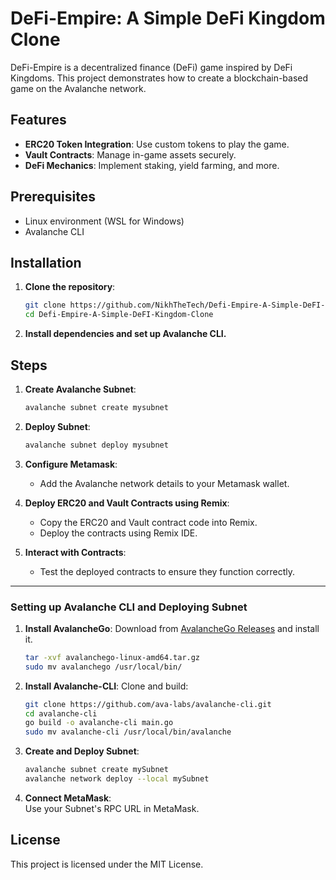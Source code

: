 # DeFi-Empire: A Simple DeFi Kingdom Clone

DeFi-Empire is a decentralized finance (DeFi) game inspired by DeFi Kingdoms. This project demonstrates how to create a blockchain-based game on the Avalanche network.

## Features

- **ERC20 Token Integration**: Use custom tokens to play the game.
- **Vault Contracts**: Manage in-game assets securely.
- **DeFi Mechanics**: Implement staking, yield farming, and more.

## Prerequisites

- Linux environment (WSL for Windows)
- Avalanche CLI

## Installation

1. **Clone the repository**:
   ```bash
   git clone https://github.com/NikhTheTech/Defi-Empire-A-Simple-DeFI-Kingdom-Clone.git
   cd Defi-Empire-A-Simple-DeFI-Kingdom-Clone
   ```

2. **Install dependencies and set up Avalanche CLI.**

## Steps

1. **Create Avalanche Subnet**:
   ```bash
   avalanche subnet create mysubnet
   ```

2. **Deploy Subnet**:
   ```bash
   avalanche subnet deploy mysubnet
   ```

3. **Configure Metamask**:
   - Add the Avalanche network details to your Metamask wallet.

4. **Deploy ERC20 and Vault Contracts using Remix**:
   - Copy the ERC20 and Vault contract code into Remix.
   - Deploy the contracts using Remix IDE.

5. **Interact with Contracts**:
   - Test the deployed contracts to ensure they function correctly.

---

### Setting up Avalanche CLI and Deploying Subnet

1. **Install AvalancheGo**:
   Download from [AvalancheGo Releases](https://github.com/ava-labs/avalanchego/releases) and install it.

   ```bash
   tar -xvf avalanchego-linux-amd64.tar.gz
   sudo mv avalanchego /usr/local/bin/
   ```

2. **Install Avalanche-CLI**:
   Clone and build:

   ```bash
   git clone https://github.com/ava-labs/avalanche-cli.git
   cd avalanche-cli
   go build -o avalanche-cli main.go
   sudo mv avalanche-cli /usr/local/bin/avalanche
   ```

3. **Create and Deploy Subnet**:

   ```bash
   avalanche subnet create mySubnet
   avalanche network deploy --local mySubnet
   ```

4. **Connect MetaMask**:  
   Use your Subnet's RPC URL in MetaMask.


## License

This project is licensed under the MIT License.
